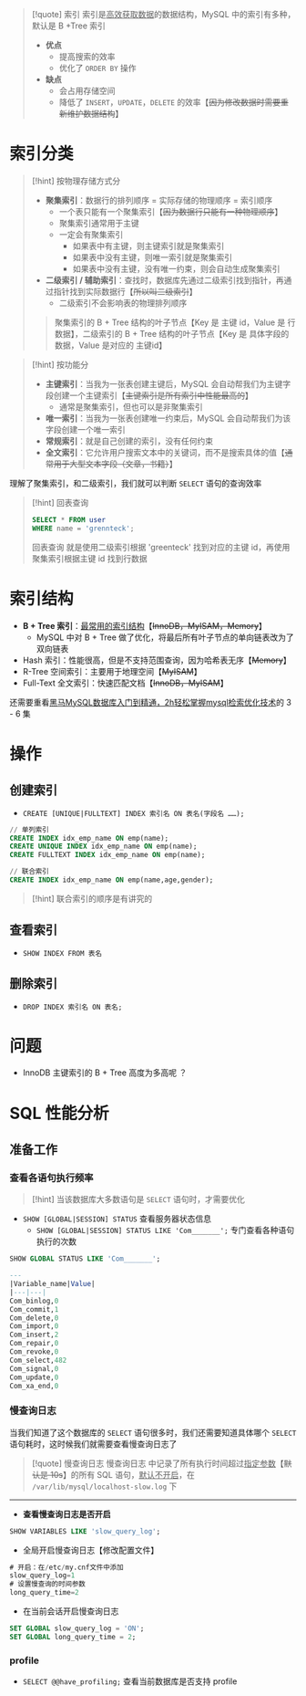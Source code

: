 
>[!quote] 索引
>索引是<u>高效获取数据</u>的数据结构，MySQL 中的索引有多种，默认是 B
>+Tree 索引
>
>- **优点**
> 	- 提高搜索的效率
> 	- 优化了 `ORDER BY` 操作
> - **缺点**
> 	- 会占用存储空间
> 	- 降低了 `INSERT`，`UPDATE`，`DELETE` 的效率【~~因为修改数据时需要重新维护数据结构~~】

# 索引分类
>[!hint] 按物理存储方式分
>- **聚集索引**：数据行的排列顺序 = 实际存储的物理顺序 = 索引顺序
>	- 一个表只能有一个聚集索引【~~因为数据行只能有一种物理顺序~~】
>	- 聚集索引通常用于主键
>	- 一定会有聚集索引
>		- 如果表中有主键，则主键索引就是聚集索引
>		- 如果表中没有主键，则唯一索引就是聚集索引
>		- 如果表中没有主键，没有唯一约束，则会自动生成聚集索引
>- **二级索引 / 辅助索引**：查找时，数据库先通过二级索引找到指针，再通过指针找到实际数据行【~~所以叫二级索引~~】
>	- 二级索引不会影响表的物理排列顺序
>
>>聚集索引的 B + Tree 结构的叶子节点【Key 是 主键 id，Value 是 行数据】，二级索引的 B + Tree 结构的叶子节点【Key 是 具体字段的数据，Value 是对应的 主键id】

>[!hint] 按功能分
>- **主键索引**：当我为一张表创建主键后，MySQL 会自动帮我们为主键字段创建一个主键索引【~~主键索引是所有索引中性能最高的~~】
>	- 通常是聚集索引，但也可以是非聚集索引
>- **唯一索引**：当我为一张表创建唯一约束后，MySQL 会自动帮我们为该字段创建一个唯一索引
>- **常规索引**：就是自己创建的索引，没有任何约束
>- **全文索引**：它允许用户搜索文本中的关键词，而不是搜索具体的值【~~通常用于大型文本字段（文章，书籍）~~】

理解了聚集索引，和二级索引，我们就可以判断 `SELECT` 语句的查询效率

>[!hint] 回表查询
> ```sql
> SELECT * FROM user
> WHERE name = 'grennteck';
> ```
>回表查询 就是使用二级索引根据 'greenteck' 找到对应的主键 id，再使用聚集索引根据主键 id 找到行数据

# 索引结构
- **B + Tree 索引**：<u>最常用的索引结构</u>【~~InnoDB，MyISAM，Memory~~】
	- MySQL 中对 B + Tree 做了优化，将最后所有叶子节点的单向链表改为了双向链表
- Hash 索引：性能很高，但是不支持范围查询，因为哈希表无序【~~Memory~~】
- R-Tree 空间索引：主要用于地理空间【~~MyISAM~~】
- Full-Text 全文索引：快速匹配文档【~~InnoDB，MyISAM~~】

还需要重看<u>黑马MySQL数据库入门到精通，2h轻松掌握mysql检索优化技术</u>的 3 - 6 集

# 操作
## 创建索引
- `CREATE [UNIQUE|FULLTEXT] INDEX 索引名 ON 表名(字段名 ……);` 

```sql
// 单列索引
CREATE INDEX idx_emp_name ON emp(name);
CREATE UNIQUE INDEX idx_emp_name ON emp(name);
CREATE FULLTEXT INDEX idx_emp_name ON emp(name);

// 联合索引
CREATE INDEX idx_emp_name ON emp(name,age,gender);
```

>[!hint] 联合索引的顺序是有讲究的

## 查看索引
- `SHOW INDEX FROM 表名` 

## 删除索引
- `DROP INDEX 索引名 ON 表名;` 




# 问题
- InnoDB 主键索引的 B + Tree 高度为多高呢 ？


# SQL 性能分析
## 准备工作
### 查看各语句执行频率
>[!hint]  当该数据库大多数语句是 `SELECT` 语句时，才需要优化

- `SHOW [GLOBAL|SESSION] STATUS` 查看服务器状态信息
	- `SHOW [GLOBAL|SESSION] STATUS LIKE 'Com_______';` 专门查看各种语句执行的次数

```sql
SHOW GLOBAL STATUS LIKE 'Com_______';

---
|Variable_name|Value|
|---|---|
Com_binlog,0
Com_commit,1
Com_delete,0
Com_import,0
Com_insert,2
Com_repair,0
Com_revoke,0
Com_select,482
Com_signal,0
Com_update,0
Com_xa_end,0
```

### 慢查询日志
当我们知道了这个数据库的 `SELECT` 语句很多时，我们还需要知道具体哪个 `SELECT` 语句耗时，这时候我们就需要查看慢查询日志了

>[!quote] 慢查询日志
>慢查询日志 中记录了所有执行时间超过<u>指定参数</u>【~~默认是 10s~~】的所有 SQL 语句，<u>默认不开启</u>，在 `/var/lib/mysql/localhost-slow.log` 下

---

- **查看慢查询日志是否开启**
```sql
SHOW VARIABLES LIKE 'slow_query_log';
```


- 全局开启慢查询日志【修改配置文件】
```sql
# 开启：在/etc/my.cnf文件中添加
slow_query_log=1
# 设置慢查询的时间参数
long_query_time=2
```

- 在当前会话开启慢查询日志
```sql
SET GLOBAL slow_query_log = 'ON';
SET GLOBAL long_query_time = 2;
```

### profile
- `SELECT @@have_profiling;` 查看当前数据库是否支持 profile


















